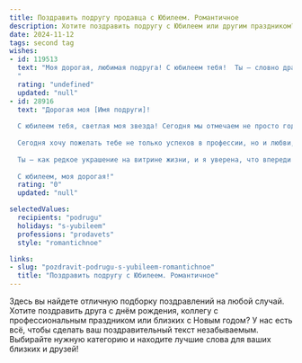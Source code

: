 ```yaml
---
title: Поздравить подругу продавца с Юбилеем. Романтичное
description: Хотите поздравить подругу с Юбилеем или другим праздником? Наш ИИ создаст незабываемое поздравление, а вы обязательно выделитесь среди других.  
date: 2024-11-12
tags: second tag
wishes:
- id: 119513
  text: "Моя дорогая, любимая подруга! С юбилеем тебя!  Ты – словно драгоценный камень, излучающий свет и тепло,  и каждый день с тобой – это праздник.  Твой талант продавца – это дар, умение находить подход к каждому человеку, дарить радость и создавать атмосферу волшебства,  как будто ты сотканная из самых прекрасных,  искрящихся нитей.  Пусть твоя жизнь будет яркой, как лучшие витрины,  полной любви, счастья и незабываемых моментов.  Я безумно рада, что судьба подарила мне такую  прекрасную подругу!  Счастья тебе, моя дорогая!
  "
  rating: "undefined"
  updated: "null"
- id: 28916
  text: "Дорогая моя [Имя подруги]!
  
  С юбилеем тебя, светлая моя звезда! Сегодня мы отмечаем не просто год, а целую историю, полную радости, мечт и искренних улыбок. Ты — настоящий мастер своего дела, и твой талант продавца наполняет мир теплом и яркими моментами.
  
  Сегодня хочу пожелать тебе не только успехов в профессии, но и любви, которую ты заслуживаешь. Пусть каждый новый день приносит вдохновение, пусть в сердце твоем живет счастье, а глаза светятся от радости.
  
  Ты — как редкое украшение на витрине жизни, и я уверена, что впереди у тебя только самые прекрасные цены на счастье! С любовью и уважением, твоя всегда поддерживающая подруга.
  
  С юбилеем, моя дорогая!"
  rating: "0"
  updated: "null"

selectedValues:
  recipients: "podrugu"
  holidays: "s-yubileem"
  professions: "prodavets"
  style: "romantichnoe"

links:
- slug: "pozdravit-podrugu-s-yubileem-romantichnoe"
  title: "Поздравить подругу с Юбилеем. Романтичное"
---
```


Здесь вы найдете отличную подборку поздравлений на любой случай. 
Хотите поздравить друга с днём рождения, коллегу с профессиональным праздником или близких с Новым годом? У нас есть всё, чтобы сделать ваш поздравительный текст незабываемым. Выбирайте нужную категорию и находите лучшие слова для ваших близких и друзей!
